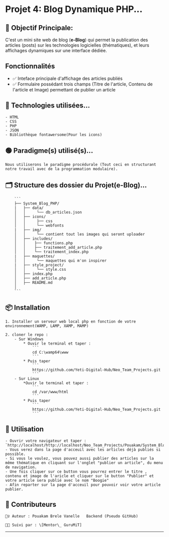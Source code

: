 # Projet 4: Blog Dynamique PHP... 

## 🎯 Objectif Principale:

C'est un mini site web de blog (**e-Blog**) qui permet la publication des articles (posts) sur les technologies logicielles (thématiques), et leurs affichages dynamiques sur une interface dédiée.

## Fonctionnalités

- ✅ Inteface principale d'affichage des articles publiés
- ✅ Formulaire possédant trois champs (Titre de l'article, Contenu de l'article et Image) permettant de publier un article

## 🧠 Technologies utilisées...

    - HTML
    - CSS
    - PHP
    - JSON
    - Bibliothèque fontawersome(Pour les icons)

## 🟢 Paradigme(s) utilisé(s)...

    Nous utiliserons le paradigme procédurale (Tout ceci en structurant notre travail avec de la programmation modulaire).

## 🗂️ Structure des dossier du Projet(**e-Blog**)...

        ```
        ├── System_Blog_PHP/
        |   ├── data/
        │   │     └── db_articles.json
        │   ├── icons/
        │   │     ├── css
        │   │     └── webfonts
        |   ├── img/
        │   │     └── contient tout les images qui seront uploader
        │   ├── includes/
        │   │    ├── functions.php
        │   │    ├── traitement_add_article.php
        │   │    └── traitement_index.php  
        |   ├── maquettes/
        │   │     └── maquettes qui m'on inspirer
        |   ├── style_project/
        │   │     └── style.css
        │   ├── index.php
        │   ├── add_article.php
        │   ├── README.md
        │   
        ```

## 📦 Installation

    1. Installer un serveur web local php en fonction de votre environnement(WAMP, LAMP, XAMP, MAMP)

    2. cloner le repo :
        - Sur Windows
            * Ouvir le terminal et taper :
                ```
                cd C:\wamp64\www
                ```
            * Puis taper
                ```
                https://github.com/Yeti-Digital-Hub/Neo_Team_Projects.git
                ```
        - Sur Linux
            *Ouvir le terminal et taper :
                ```
                cd /var/www/html
                ```
            * Puis taper
                ```
                https://github.com/Yeti-Digital-Hub/Neo_Team_Projects.git
                ```

## 🚀 Utilisation

    - Ouvrir votre navigateur et taper : `http://localhost/http://localhost/Neo_Team_Projects/Pouakam/System_Blog_PHP/index.php`
    - Vous verez dans la page d'acceuil avec les articles déjà publiés si possible.
    - Si vous le voulez, vous pouvez aussi publier des articles sur la même thématique en cliquant sur l'onglet "publier un article", du menu de navigation.
    - Une fois cliquer sur ce button vous pourrez entrer le titre , contenu et image de l'aricle et cliquer sur le button "Publier" et votre article sera publié avec le nom "Boogie"
    - Afin reparter sur la page d'acceuil pour pouvoir voir votre article publier. 


## 🤝 Contributeurs

    🙋‍♀️ Auteur : Pouakam Brele Vanelle   Backend (Pseudo GitHub)
    
    🧑‍🏫 Suivi par : \[Mentor\_ GuruMiT]

---